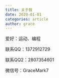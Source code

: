 ```yaml
---
title: 关于我
date: 2020-01-01
categories: article
author: grace
---
```


爱好：运动、编程

联系QQ：1372912729 

联系QQ2：2807354601

微信号：GraceMark7

